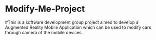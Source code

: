 # Modify-Me-Project
#This is a software development group project aimed to develop a Augmented Reality Mobile Application which can be used to modify cars through camera of the mobile devices.
